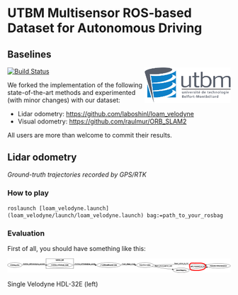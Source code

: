 # UTBM Multisensor ROS-based Dataset for Autonomous Driving

## Baselines

<img src="images/utbm_logo.png" align="right" /> [![Build Status](https://travis-ci.org/epan-utbm/utbm_robocar_dataset.svg?branch=baselines)](https://travis-ci.org/epan-utbm/utbm_robocar_dataset)

We forked the implementation of the following state-of-the-art methods and experimented (with minor changes) with our dataset:

* Lidar odometry: https://github.com/laboshinl/loam_velodyne
* Visual odometry: https://github.com/raulmur/ORB_SLAM2

All users are more than welcome to commit their results.

## Lidar odometry

*Ground-truth trajectories recorded by GPS/RTK*

### How to play

```shell
roslaunch [loam_velodyne.launch](loam_velodyne/launch/loam_velodyne.launch) bag:=path_to_your_rosbag
```

### Evaluation

First of all, you should have something like this:

![loam_rosgraph.png](images/loam_rosgraph.png)

Single Velodyne HDL-32E (left)
